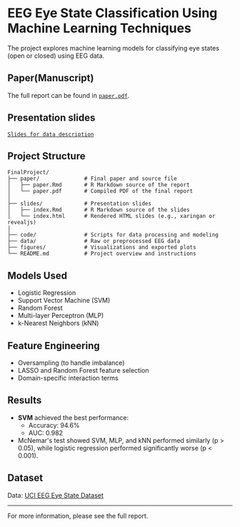 # EEG Eye State Classification Using Machine Learning Techniques

The project explores machine learning models for classifying eye states (open or closed) using EEG data.

## Paper(Manuscript)
The full report can be found in [`paper.pdf`](./paper.pdf).

## Presentation slides
[`Slides for data description`](https://charleshsueh.github.io/Final-Project/)

## Project Structure
```text
FinalProject/
├── paper/              # Final paper and source file
│   ├── paper.Rmd       # R Markdown source of the report
│   └── paper.pdf       # Compiled PDF of the final report
│
├── slides/             # Presentation slides
│   ├── index.Rmd       # R Markdown source of the slides
│   └── index.html      # Rendered HTML slides (e.g., xaringan or revealjs)
│
├── code/               # Scripts for data processing and modeling
├── data/               # Raw or preprocessed EEG data
├── figures/            # Visualizations and exported plots
└── README.md           # Project overview and instructions
```


## Models Used
- Logistic Regression
- Support Vector Machine (SVM)
- Random Forest
- Multi-layer Perceptron (MLP)
- k-Nearest Neighbors (kNN)

## Feature Engineering
- Oversampling (to handle imbalance)
- LASSO and Random Forest feature selection
- Domain-specific interaction terms

## Results
- **SVM** achieved the best performance:
  - Accuracy: 94.6%
  - AUC: 0.982
- McNemar's test showed SVM, MLP, and kNN performed similarly (p > 0.05), while logistic regression performed significantly worse (p < 0.001).

## Dataset
Data: [UCI EEG Eye State Dataset](https://archive.ics.uci.edu/dataset/264/eeg+eye+state)

---

For more information, please see the full report.


